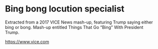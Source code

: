 Bing bong locution specialist
=============================

Extracted from a 2017 VICE News mash-up, featuring Trump saying either bing or bong. Mash-up entitled Things That Go “Bing” With President Trump.

<https://www.vice.com>
